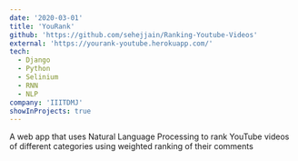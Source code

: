 ```yaml
---
date: '2020-03-01'
title: 'YouRank'
github: 'https://github.com/sehejjain/Ranking-Youtube-Videos'
external: 'https://yourank-youtube.herokuapp.com/'
tech:
  - Django
  - Python
  - Selinium
  - RNN
  - NLP
company: 'IIITDMJ'
showInProjects: true
---
```


A web app that uses Natural Language Processing to rank YouTube videos of different categories using weighted ranking of their comments
